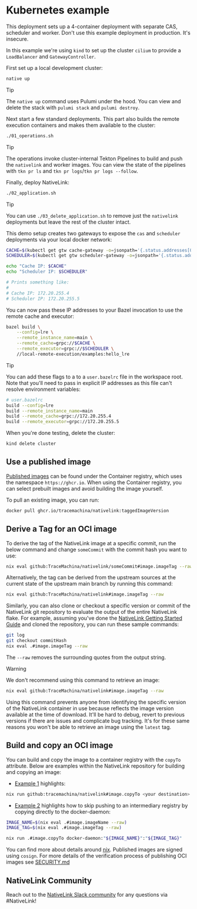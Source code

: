 # Kubernetes example

This deployment sets up a 4-container deployment with separate CAS, scheduler
and worker. Don't use this example deployment in production. It's insecure.

In this example we're using `kind` to set up the cluster `cilium` to provide a
`LoadBalancer` and `GatewayController`.

First set up a local development cluster:

```bash
native up
```

> [!TIP]
> The `native up` command uses Pulumi under the hood. You can view and delete
> the stack with `pulumi stack` and `pulumi destroy`.

Next start a few standard deployments. This part also builds the remote
execution containers and makes them available to the cluster:

```bash
./01_operations.sh
```

> [!TIP]
> The operations invoke cluster-internal Tekton Pipelines to build and push the
> `nativelink` and worker images. You can view the state of the pipelines with
> `tkn pr ls` and `tkn pr logs`/`tkn pr logs --follow`.

Finally, deploy NativeLink:

```bash
./02_application.sh
```

> [!TIP]
> You can use `./03_delete_application.sh` to remove just the `nativelink`
> deployments but leave the rest of the cluster intact.

This demo setup creates two gateways to expose the `cas` and `scheduler`
deployments via your local docker network:

```bash
CACHE=$(kubectl get gtw cache-gateway -o=jsonpath='{.status.addresses[0].value}')
SCHEDULER=$(kubectl get gtw scheduler-gateway -o=jsonpath='{.status.addresses[0].value}')

echo "Cache IP: $CACHE"
echo "Scheduler IP: $SCHEDULER"

# Prints something like:
#
# Cache IP: 172.20.255.4
# Scheduler IP: 172.20.255.5
```

You can now pass these IP addresses to your Bazel invocation to use the remote
cache and executor:

```bash
bazel build \
    --config=lre \
    --remote_instance_name=main \
    --remote_cache=grpc://$CACHE \
    --remote_executor=grpc://$SCHEDULER \
    //local-remote-execution/examples:hello_lre
```

> [!TIP]
> You can add these flags to a to a `user.bazelrc` file in the workspace root.
> Note that you'll need to pass in explicit IP addresses as this file can't
> resolve environment variables:
> ```bash
> # user.bazelrc
> build --config=lre
> build --remote_instance_name=main
> build --remote_cache=grpc://172.20.255.4
> build --remote_executor=grpc://172.20.255.5
> ```

When you're done testing, delete the cluster:

```bash
kind delete cluster
```

## Use a published image

[Published images](https://github.com/TraceMachina/nativelink/pkgs/container/nativelink) can be found under the Container registry, which uses the namespace `https://ghcr.io`. When using the Container registry, you can select prebuilt images and avoid building the image yourself.

To pull an existing image, you can run:

```sh
docker pull ghcr.io/tracemachina/nativelink:taggedImageVersion
```

## Derive a Tag for an OCI image

To derive the tag of the NativeLink image at a specific commit, run the below command and change `someCommit` with the commit hash you want to use:

```sh
nix eval github:TraceMachina/nativelink/someCommit#image.imageTag --raw
```

Alternatively, the tag can be derived from the upstream sources at the current state of the upstream main branch by running this command:

```sh
nix eval github:TraceMachina/nativelink#image.imageTag --raw
```

Similarly, you can also clone or checkout a specific version or commit of the NativeLink git repository to evaluate the output of the entire NativeLink flake. For example, assuming you've done the [NativeLink Getting Started Guide](https://github.com/TraceMachina/nativelink?tab=readme-ov-file#getting-started-with-nativelink) and cloned the repository, you can run these sample commands:

```sh
git log
git checkout commitHash
nix eval .#image.imageTag --raw
```
The `--raw` removes the surrounding quotes from the output string.

> [!WARNING]
> We don't recommend using this command to
> retrieve an image:
> ```sh
> nix eval github:TraceMachina/nativelink#image.imageTag --raw
> ```
> Using this command prevents anyone from
> identifying the specific version of the
> NativeLink container in use because
> reflects the image version available at the
> time of download. It'll be hard to debug,
> revert to previous versions if there are issues
> and complicate bug tracking.
> It's for these same reasons you won't be able
> to retrieve an image using the `latest` tag.

## Build and copy an OCI image

You can build and copy the image to a container registry with the `copyTo` attribute. Below are examples within the NativeLink repository for building and copying an image:
- [Example 1](https://github.com/TraceMachina/nativelink/blob/09b32c94d3cc7780816585e9b87f69c56cf931ae/deployment-examples/kubernetes/01_operations.sh#L12-L16) highlights:

```sh
nix run github:tracemachina/nativelink#image.copyTo <your destination>
```

- [Example 2](https://github.com/TraceMachina/nativelink/blob/09b32c94d3cc7780816585e9b87f69c56cf931ae/tools/local-image-test.nix#L12-L13) highlights how to skip pushing to an intermediary registry by copying directly to the docker-daemon:

```sh
IMAGE_NAME=$(nix eval .#image.imageName --raw)
IMAGE_TAG=$(nix eval .#image.imageTag --raw)

nix run .#image.copyTo docker-daemon:"${IMAGE_NAME}":"${IMAGE_TAG}"
```

You can find more about details around [nix](https://github.com/nlewo/nix2container). Published images are signed using `cosign`. For more details of the verification process of publishing OCI images see [SECURITY.md](https://github.com/TraceMachina/nativelink/blob/main/SECURITY.md)

## NativeLink Community

Reach out to the [NativeLink Slack community](https://join.slack.com/t/nativelink/shared_invite/zt-2forhp5n9-L7dTD21nCSY9_IRteQvZmw) for any questions via #NativeLink!
